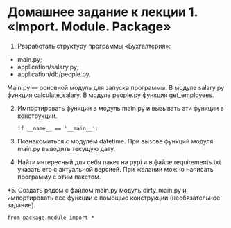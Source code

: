 # Домашнее задание к лекции 1. «Import. Module. Package»
1. Разработать структуру программы «Бухгалтерия»:
- main.py;
- application/salary.py;
- application/db/people.py.

Main.py — основной модуль для запуска программы.
В модуле salary.py функция calculate_salary.
В модуле people.py функция get_employees.

2. Импортировать функции в модуль main.py и вызывать эти функции в конструкции.

       if __name__ == '__main__':


3. Познакомиться с модулем datetime. При вызове функций модуля main.py выводить текущую дату.

4. Найти интересный для себя пакет на pypi и в файле requirements.txt указать его с актуальной версией. При желании можно написать программу с этим пакетом.

*5. Создать рядом с файлом main.py модуль dirty_main.py и импортировать все функции с помощью конструкции (необязательное задание).

    from package.module import *